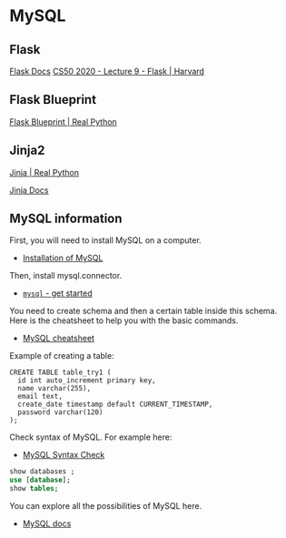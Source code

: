 # MySQL

## Flask

[Flask Docs](https://flask.palletsprojects.com/en/2.0.x/)
[CS50 2020 - Lecture 9 - Flask | Harvard](https://www.youtube.com/watch?v=x_c8pTW8ZUc&ab_channel=CS50)

## Flask Blueprint

[Flask Blueprint | Real Python](https://realpython.com/flask-blueprint/)

## Jinja2

[Jinja | Real Python](https://realpython.com/primer-on-jinja-templating/)

[Jinja Docs](https://jinja.palletsprojects.com/en/3.0.x/)

## MySQL information

First, you will need to install MySQL on a computer.
- [Installation of MySQL](https://medium.com/365datascience/installing-mysql-and-getting-acquainted-with-the-interface-cf0f98e599f2)

Then, install mysql.connector.
- [`mysql` - get started](https://www.w3schools.com/python/python_mysql_getstarted.asp)

You need to create schema and then a certain table inside this schema.
Here is the cheatsheet to help you with the basic commands.
- [MySQL cheatsheet](https://gist.github.com/hofmannsven/9164408)

Example of creating a table:

```mysql
CREATE TABLE table_try1 (
  id int auto_increment primary key,
  name varchar(255),
  email text,
  create_date timestamp default CURRENT_TIMESTAMP,
  password varchar(120)
);
```
Check syntax of MySQL. For example here:
- [MySQL Syntax Check](https://www.piliapp.com/mysql-syntax-check/)

```sql
show databases ;
use [database];
show tables;
```

You can explore all the possibilities of MySQL here.
- [MySQL docs](https://dev.mysql.com/doc/connector-python/en/)
